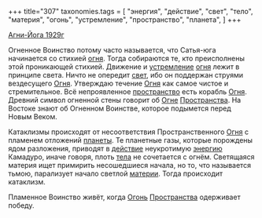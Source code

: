 +++
title="307"
taxonomies.tags = [
 "энергия",
 "действие",
 "свет",
 "тело",
 "материя",
 "огонь",
 "устремление",
 "пространство",
 "планета",
]
+++

[Агни-Йога 1929г](/agni/1929)

Огненное Воинство потому часто называется, что Сатья-юга начинается со стихией [огня](/tags/огонь). Тогда собираются те, кто преисполнены этой проникающей стихией. Движение и [устремление](/tags/устремление) [огня](/tags/огонь) лежит в принципе света. Ничто не опередит [свет](/tags/свет), ибо он поддержан струями вездесущего [Огня](/tags/огонь). Утверждаю течение [Огня](/tags/огонь) как самое чистое и стремительное. Всё непроявленное [пространство](/tags/пространство) есть корабль [Огня](/tags/огонь). Древний символ огненной стены говорит об [Огне](/tags/огонь) [Пространства](/tags/пространство). На Востоке знают об Огненном Воинстве, которое подымется перед Новым Веком.   

Катаклизмы происходят от несоответствия Пространственного [Огня](/tags/огонь) с пламенем отложений [планеты](/tags/планета). Те планетные газы, которые порождены ядом разложения, приводят в [действие](/tags/действие) неукротимую [энергию](/tags/энергия) Камадуро, иначе говоря, плоть [тела](/tags/тело) не сочетается с огнём. Светящаяся материя ищет примирить несошедшиеся начала, но то, что называется тьмою, парализует начало светлой [материи](/tags/материя). Тогда происходит катаклизм.   

Пламенное Воинство живёт, когда [Огонь](/tags/огонь) [Пространства](/tags/пространство) одерживает победу.